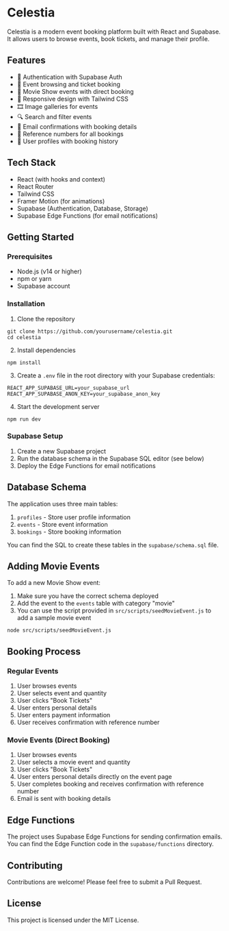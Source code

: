 # Celestia

Celestia is a modern event booking platform built with React and Supabase. It allows users to browse events, book tickets, and manage their profile.

## Features

- 🔐 Authentication with Supabase Auth
- 🎫 Event browsing and ticket booking
- 🍿 Movie Show events with direct booking
- 📱 Responsive design with Tailwind CSS
- 🎞️ Image galleries for events
- 🔍 Search and filter events
- 📧 Email confirmations with booking details
- 🧾 Reference numbers for all bookings
- 👤 User profiles with booking history

## Tech Stack

- React (with hooks and context)
- React Router
- Tailwind CSS
- Framer Motion (for animations)
- Supabase (Authentication, Database, Storage)
- Supabase Edge Functions (for email notifications)

## Getting Started

### Prerequisites

- Node.js (v14 or higher)
- npm or yarn
- Supabase account

### Installation

1. Clone the repository
```
git clone https://github.com/yourusername/celestia.git
cd celestia
```

2. Install dependencies
```
npm install
```

3. Create a `.env` file in the root directory with your Supabase credentials:
```
REACT_APP_SUPABASE_URL=your_supabase_url
REACT_APP_SUPABASE_ANON_KEY=your_supabase_anon_key
```

4. Start the development server
```
npm run dev
```

### Supabase Setup

1. Create a new Supabase project
2. Run the database schema in the Supabase SQL editor (see below)
3. Deploy the Edge Functions for email notifications

## Database Schema

The application uses three main tables:

1. `profiles` - Store user profile information
2. `events` - Store event information
3. `bookings` - Store booking information

You can find the SQL to create these tables in the `supabase/schema.sql` file.

## Adding Movie Events

To add a new Movie Show event:

1. Make sure you have the correct schema deployed
2. Add the event to the `events` table with category "movie"
3. You can use the script provided in `src/scripts/seedMovieEvent.js` to add a sample movie event

```
node src/scripts/seedMovieEvent.js
```

## Booking Process

### Regular Events
1. User browses events
2. User selects event and quantity
3. User clicks "Book Tickets"
4. User enters personal details
5. User enters payment information
6. User receives confirmation with reference number

### Movie Events (Direct Booking)
1. User browses events
2. User selects a movie event and quantity
3. User clicks "Book Tickets"
4. User enters personal details directly on the event page
5. User completes booking and receives confirmation with reference number
6. Email is sent with booking details

## Edge Functions

The project uses Supabase Edge Functions for sending confirmation emails. You can find the Edge Function code in the `supabase/functions` directory.

## Contributing

Contributions are welcome! Please feel free to submit a Pull Request.

## License

This project is licensed under the MIT License. 